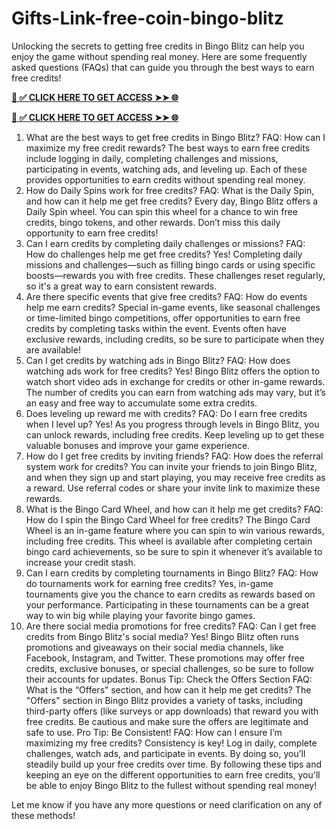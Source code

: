 # Gifts-Link-free-coin-bingo-blitz
Unlocking the secrets to getting free credits in Bingo Blitz can help you enjoy the game without spending real money. Here are some frequently asked questions (FAQs) that can guide you through the best ways to earn free credits!

 
**[📌 ✅ CLICK HERE TO GET ACCESS ➤➤ 🌐](https://newmegadeals.xyz/Bingo-blits/)**




**[📌 ✅ CLICK HERE TO GET ACCESS ➤➤ 🌐](https://newmegadeals.xyz/Bingo-blits/)**
 

1. What are the best ways to get free credits in Bingo Blitz?
FAQ: How can I maximize my free credit rewards?
The best ways to earn free credits include logging in daily, completing challenges and missions, participating in events, watching ads, and leveling up. Each of these provides opportunities to earn credits without spending real money.
2. How do Daily Spins work for free credits?
FAQ: What is the Daily Spin, and how can it help me get free credits?
Every day, Bingo Blitz offers a Daily Spin wheel. You can spin this wheel for a chance to win free credits, bingo tokens, and other rewards. Don’t miss this daily opportunity to earn free credits!
3. Can I earn credits by completing daily challenges or missions?
FAQ: How do challenges help me get free credits?
Yes! Completing daily missions and challenges—such as filling bingo cards or using specific boosts—rewards you with free credits. These challenges reset regularly, so it's a great way to earn consistent rewards.
4. Are there specific events that give free credits?
FAQ: How do events help me earn credits?
Special in-game events, like seasonal challenges or time-limited bingo competitions, offer opportunities to earn free credits by completing tasks within the event. Events often have exclusive rewards, including credits, so be sure to participate when they are available!
5. Can I get credits by watching ads in Bingo Blitz?
FAQ: How does watching ads work for free credits?
Yes! Bingo Blitz offers the option to watch short video ads in exchange for credits or other in-game rewards. The number of credits you can earn from watching ads may vary, but it’s an easy and free way to accumulate some extra credits.
6. Does leveling up reward me with credits?
FAQ: Do I earn free credits when I level up?
Yes! As you progress through levels in Bingo Blitz, you can unlock rewards, including free credits. Keep leveling up to get these valuable bonuses and improve your game experience.
7. How do I get free credits by inviting friends?
FAQ: How does the referral system work for credits?
You can invite your friends to join Bingo Blitz, and when they sign up and start playing, you may receive free credits as a reward. Use referral codes or share your invite link to maximize these rewards.
8. What is the Bingo Card Wheel, and how can it help me get credits?
FAQ: How do I spin the Bingo Card Wheel for free credits?
The Bingo Card Wheel is an in-game feature where you can spin to win various rewards, including free credits. This wheel is available after completing certain bingo card achievements, so be sure to spin it whenever it’s available to increase your credit stash.
9. Can I earn credits by completing tournaments in Bingo Blitz?
FAQ: How do tournaments work for earning free credits?
Yes, in-game tournaments give you the chance to earn credits as rewards based on your performance. Participating in these tournaments can be a great way to win big while playing your favorite bingo games.
10. Are there social media promotions for free credits?
FAQ: Can I get free credits from Bingo Blitz's social media?
Yes! Bingo Blitz often runs promotions and giveaways on their social media channels, like Facebook, Instagram, and Twitter. These promotions may offer free credits, exclusive bonuses, or special challenges, so be sure to follow their accounts for updates.
Bonus Tip: Check the Offers Section
FAQ: What is the “Offers” section, and how can it help me get credits?
The "Offers" section in Bingo Blitz provides a variety of tasks, including third-party offers (like surveys or app downloads) that reward you with free credits. Be cautious and make sure the offers are legitimate and safe to use.
Pro Tip: Be Consistent!
FAQ: How can I ensure I’m maximizing my free credits?
Consistency is key! Log in daily, complete challenges, watch ads, and participate in events. By doing so, you’ll steadily build up your free credits over time.
By following these tips and keeping an eye on the different opportunities to earn free credits, you'll be able to enjoy Bingo Blitz to the fullest without spending real money!

Let me know if you have any more questions or need clarification on any of these methods!
